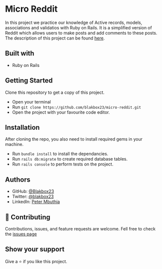 # Micro Reddit
In this project we practice our knowledge of Active records, models, associations and validatios with Ruby on Rails. It is a simplified version of Reddit which allows users to make posts and add comments to these posts. The description of this project can be found [here](https://www.theodinproject.com/paths/full-stack-ruby-on-rails/courses/ruby-on-rails/lessons/building-with-active-record-ruby-on-rails).

## Built with
- Ruby on Rails

## Getting Started
Clone this repository to get a copy of this project. 
- Open your terminal
- Run `git clone https://github.com/blakbox23/micro-reddit.git`
- Open the project with your favourite code editor.

## Installation
After cloning the repo, you also need to install required gems in your machine.
- Run `bundle install` to install the dependancies.
- Run `rails db:migrate` to create required database tables.
- Run `rails console` to perform tests on the project.

## Authors
- GitHub: [@Blakbox23](https://github.com/blakbox23)
- Twitter: [@blakbox23](https://twitter.com/blakbox23)
- LinkedIn: [Peter Mbuthia](https://www.linkedin.com/in/peter-mbuthia)

## 🤝 Contributing
Contributions, issues, and feature requests are welcome.
Fell free to check the [issues page](https://github.com/blakbox23/micro-reddit/issues)

## Show your support
Give a ⭐ if you like this project.


